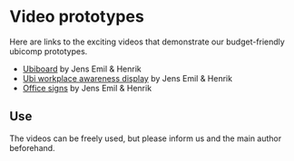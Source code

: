 # Video prototypes
Here are links to the exciting videos that demonstrate our budget-friendly ubicomp prototypes.

- [Ubiboard](https://drive.google.com/open?id=1ggaCfY2n5iAvWGUIy6o48rlAkqOpPXaJ) by Jens Emil & Henrik
- [Ubi workplace awareness display](https://drive.google.com/open?id=1NK-cXDbMDoyhQaV-kP22iIv_jHt5lMck) by Jens Emil & Henrik
- [Office signs](https://drive.google.com/open?id=1goVdn4hLr2oRzsCAUQRVYnpmlfyrm3DL) by Jens Emil & Henrik

## Use
The videos can be freely used, but please inform us and the main author beforehand.

